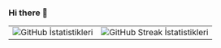### Hi there 👋
<table>
  <tr>
    <td>
      <img src="https://github-readme-stats.vercel.app/api?username=AbdullahAyan&theme=highcontrast&show_icons=true&hide_border=false&count_private=true" alt="GitHub İstatistikleri" />
    </td>
    <td>
      <img src="https://github-readme-streak-stats.herokuapp.com/?user=AbdullahAyan&theme=highcontrast&hide_border=false" alt="GitHub Streak İstatistikleri" />
    </td>
  </tr>
</table>


<!--
**AbdullahAyan/AbdullahAyan** is a ✨ _special_ ✨ repository because its `README.md` (this file) appears on your GitHub profile.

Here are some ideas to get you started:

- 🔭 I’m currently working on ...
- 🌱 I’m currently learning ...
- 👯 I’m looking to collaborate on ...
- 🤔 I’m looking for help with ...
- 💬 Ask me about ...
- 📫 How to reach me: ...
- 😄 Pronouns: ...
- ⚡ Fun fact: ...
-->
